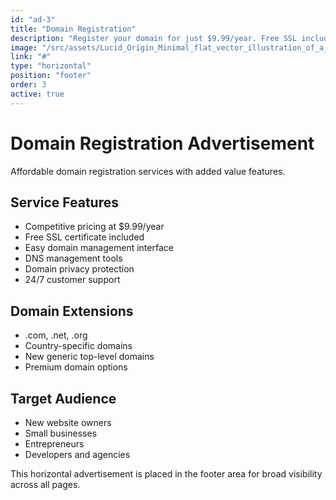 ```yaml
---
id: "ad-3"
title: "Domain Registration"
description: "Register your domain for just $9.99/year. Free SSL included."
image: "/src/assets/Lucid_Origin_Minimal_flat_vector_illustration_of_a_web_dashboa_2.jpg"
link: "#"
type: "horizontal"
position: "footer"
order: 3
active: true
---
```


# Domain Registration Advertisement

Affordable domain registration services with added value features.

## Service Features

- Competitive pricing at $9.99/year
- Free SSL certificate included
- Easy domain management interface
- DNS management tools
- Domain privacy protection
- 24/7 customer support

## Domain Extensions

- .com, .net, .org
- Country-specific domains
- New generic top-level domains
- Premium domain options

## Target Audience

- New website owners
- Small businesses
- Entrepreneurs
- Developers and agencies

This horizontal advertisement is placed in the footer area for broad visibility across all pages.